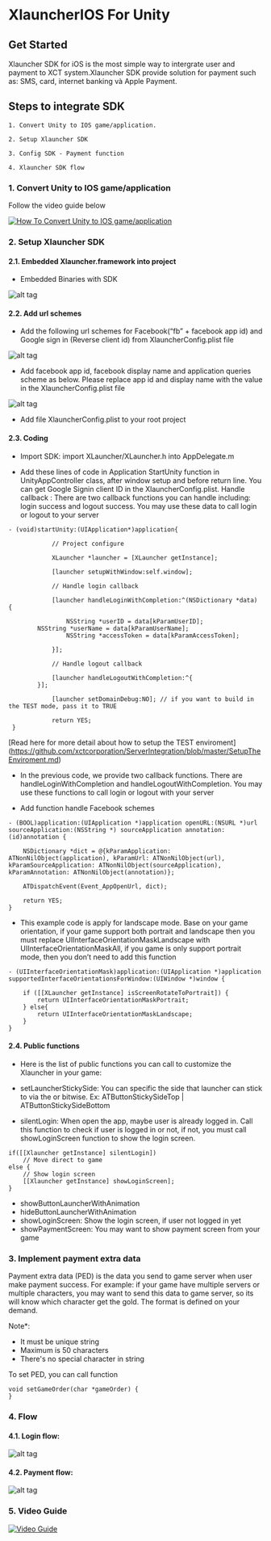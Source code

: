 # XlauncherIOS For Unity
## Get Started

Xlauncher SDK for iOS is the most simple way to intergrate user and payment to XCT system.Xlauncher SDK provide solution for payment such as: SMS, card, internet banking và Apple Payment.

## Steps to integrate SDK

    1. Convert Unity to IOS game/application.

    2. Setup Xlauncher SDK

    3. Config SDK - Payment function

    4. Xlauncher SDK flow


### 1. Convert Unity to IOS game/application

   Follow the video guide below
    
   [![How To Convert Unity to IOS game/application](http://img.youtube.com/vi/dZV1wjXS7QU/0.jpg)](http://www.youtube.com/watch?v=dZV1wjXS7QU "How To Convert Unity to IOS game/application")

### 2. Setup Xlauncher SDK

#### 2.1. Embedded Xlauncher.framework into project

   - Embedded Binaries with SDK

   ![alt tag](https://github.com/xctcorporation/XlauncherIOS/blob/master/Images/addEmbled.png)

#### 2.2. Add url schemes

- Add the following url schemes for Facebook(“fb” + facebook app id) and Google sign in (Reverse client id) from XlauncherConfig.plist file
    
![alt tag](https://github.com/xctcorporation/XlauncherIOS/blob/master/Images/addFbSchemes.png)

- Add facebook app id, facebook display name and application queries scheme as below. Please replace app id and display name with the value in the XlauncherConfig.plist file
    
![alt tag](https://github.com/xctcorporation/XlauncherIOS/blob/master/Images/addFbId.png)

- Add file XlauncherConfig.plist to your root project

#### 2.3. Coding
- Import SDK: import XLauncher/XLauncher.h into AppDelegate.m

- Add these lines of code in Application StartUnity function in UnityAppController class, after window setup and before return line. You can get Google Signin client ID in the XlauncherConfig.plist. Handle callback : There are two callback functions you can handle including: login success and logout success. You may use these data to call login or logout to your server
```
- (void)startUnity:(UIApplication*)application{
    
            // Project configure
    
            XLauncher *launcher = [XLauncher getInstance];
    
            [launcher setupWithWindow:self.window];
            
            // Handle login callback

            [launcher handleLoginWithCompletion:^(NSDictionary *data) { 

    	        NSString *userID = data[kParamUserID];
		NSString *userName = data[kParamUserName];
            	NSString *accessToken = data[kParamAccessToken]; 

            }]; 
            
            // Handle logout callback

            [launcher handleLogoutWithCompletion:^{ 
	    }];
    
            [launcher setDomainDebug:NO]; // if you want to build in the TEST mode, pass it to TRUE

            return YES;
 }
```

[Read here for more detail about how to setup the TEST enviroment] (https://github.com/xctcorporation/ServerIntegration/blob/master/SetupTheEnviroment.md)

- In the previous code, we provide two callback functions. There are handleLoginWithCompletion and handleLogoutWithCompletion. You may use these functions to call login or logout with your server

- Add function handle Facebook schemes 

```
- (BOOL)application:(UIApplication *)application openURL:(NSURL *)url sourceApplication:(NSString *) sourceApplication annotation:(id)annotation { 

	NSDictionary *dict = @{kParamApplication: ATNonNilObject(application), kParamUrl: ATNonNilObject(url), kParamSourceApplication: ATNonNilObject(sourceApplication), kParamAnnotation: ATNonNilObject(annotation)}; 

	ATDispatchEvent(Event_AppOpenUrl, dict); 

	return YES; 
}
```

- This example code is apply for landscape mode. Base on your game orientation, if your game support both portrait and landscape then you must replace UIInterfaceOrientationMaskLandscape with UIInterfaceOrientationMaskAll, if you game is only support portrait mode, then you don’t need to add this function
```
- (UIInterfaceOrientationMask)application:(UIApplication *)application supportedInterfaceOrientationsForWindow:(UIWindow *)window { 

	if ([[XLauncher getInstance] isScreenRotateToPortrait]) {
		return UIInterfaceOrientationMaskPortrait; 
	} else{ 	
		return UIInterfaceOrientationMaskLandscape;
	}
}
```

#### 2.4. Public functions
- Here is the list of public functions you can call to customize the Xlauncher in your game: 

* setLauncherStickySide: You can specific the side that launcher can stick to via the or bitwise. 
Ex: ATButtonStickySideTop | ATButtonStickySideBottom 

* silentLogin: When open the app, maybe user is already logged in. Call this function to check if user is logged in or not, if not, you must call showLoginScreen function to show the login screen. 

```
if([[Xlauncher getInstance] silentLogin])
	// Move direct to game
else {
	// Show login screen
	[[Xlauncher getInstance] showLoginScreen];
}
```
        
* showButtonLauncherWithAnimation 
* hideButtonLauncherWithAnimation
* showLoginScreen: Show the login screen, if user not logged in yet
* showPaymentScreen: You may want to show payment screen from your game

### 3. Implement payment extra data

Payment extra data (PED) is the data you send to game server when user make payment success. 
For example: if your game have multiple servers or multiple characters, you may want to send this data to game server, so its will know which character get the gold. The format is defined on your demand. 
    
Note*: 
* It must be unique string
* Maximum is 50 characters
* There's no special character in string

    
To set PED, you can call function

	void setGameOrder(char *gameOrder) {
	}

### 4. Flow

#### 4.1. Login flow: 
![alt tag](https://github.com/xctcorporation/XlauncherIOS/blob/master/Images/loginFlow.png)

#### 4.2. Payment flow:
![alt tag](https://github.com/xctcorporation/XlauncherIOS/blob/master/Images/PaymentFlow.png)

### 5. Video Guide

   [![Video Guide](http://img.youtube.com/vi/PfrMZtJtEsw/0.jpg)](http://www.youtube.com/watch?v=PfrMZtJtEsw "Video Guide")
